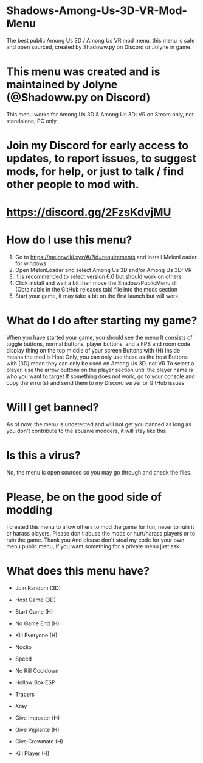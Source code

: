 # Shadows-Among-Us-3D-VR-Mod-Menu
The best public Among Us 3D / Among Us VR mod menu, this menu is safe and open sourced, created by Shadoww.py on Discord or Jolyne in game.

# This menu was created and is maintained by Jolyne (@Shadoww.py on Discord)

This menu works for Among Us 3D & Among Us 3D: VR on Steam only, not standalone, PC only

# Join my Discord for early access to updates, to report issues, to suggest mods, for help, or just to talk / find other people to mod with.
# https://discord.gg/2FzsKdvjMU

# How do I use this menu?
1. Go to https://melonwiki.xyz/#/?id=requirements and install MelonLoader for windows
2. Open MelonLoader and select Among Us 3D and/or Among Us 3D: VR
3. It is recommended to select version 6.6 but should work on others
4. Click install and wait a bit then move the ShadowsPublicMenu.dll (Obtainable in the GitHub releases tab) file into the mods section
5. Start your game, it may take a bit on the first launch but will work


# What do I do after starting my game?
When you have started your game, you should see the menu
It consists of toggle buttons, normal buttons, player buttons, and a FPS and room code display thing on the top middle of your screen
Buttons with (H) inside means the mod is Host Only, you can only use these as the host
Buttons with (3D) mean they can only be used on Among Us 3D, not VR
To select a player, use the arrow buttons on the player section until the player name is who you want to target
If something does not work, go to your console and copy the error(s) and send them to my Discord server or GitHub issues


# Will I get banned?
As of now, the menu is undetected and will not get you banned as long as you don't contribute to the abusive modders, it will stay like this.


# Is this a virus?
No, the menu is open sourced so you may go through and check the files.


# Please, be on the good side of modding
I created this menu to allow others to mod the game for fun, never to ruin it or harass players.
Please don't abuse the mods or hurt/harass players or to ruin the game. Thank you
And please don't steal my code for your own menu public menu, if you want something for a private menu just ask.


# What does this menu have?
- Join Random (3D)
- Host Game (3D)
- Start Game (H)
- No Game End (H)
- Kill Everyone (H)
- Noclip
- Speed
- No Kill Cooldown
- Hollow Box ESP
- Tracers
- Xray

- Give Imposter (H)
- Give Vigilante (H)
- Give Crewmate (H)
- Kill Player (H)
